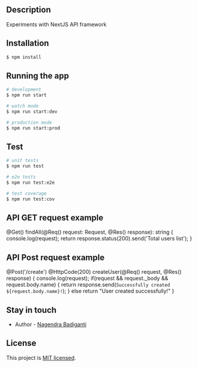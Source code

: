## Description

Experiments with NextJS API framework

## Installation

```bash
$ npm install
```

## Running the app

```bash
# development
$ npm run start

# watch mode
$ npm run start:dev

# production mode
$ npm run start:prod
```

## Test

```bash
# unit tests
$ npm run test

# e2e tests
$ npm run test:e2e

# test coverage
$ npm run test:cov
```

## API GET request example 

@Get()
findAll(@Req() request: Request, @Res() response): string {
    console.log(request);
    return response.status(200).send('Total users list');
}

## API Post request example 

@Post('/create')
@HttpCode(200)
createUser(@Req() request, @Res() response) {
    console.log(request);
    if(request && request._body && request.body.name) {
        return response.send(`Successfully created ${request.body.name}!`);
    }
    else return "User created successfully!"
}

## Stay in touch

- Author - [Nagendra Badiganti](https://www.linkedin.com/in/nagendra-badiganti/)

## License

This project is [MIT licensed](LICENSE).
